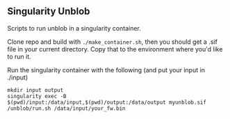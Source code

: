 Singularity Unblob 
---

Scripts to run unblob in a singularity container.

Clone repo and build with `./make_container.sh`, then you should get a .sif file in your current directory. Copy that to the environment where you'd like to run it.

Run the singularity container with the following (and put your input in ./input)
```
mkdir input output
singularity exec -B $(pwd)/input:/data/input,$(pwd)/output:/data/output myunblob.sif /unblob/run.sh /data/input/your_fw.bin
```

